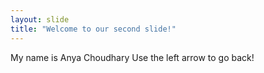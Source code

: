 ```yaml
---
layout: slide
title: "Welcome to our second slide!"
---
```

My name is Anya Choudhary
Use the left arrow to go back!
